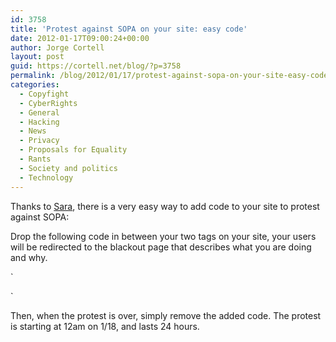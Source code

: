 ```yaml
---
id: 3758
title: 'Protest against SOPA on your site: easy code'
date: 2012-01-17T09:00:24+00:00
author: Jorge Cortell
layout: post
guid: https://cortell.net/blog/?p=3758
permalink: /blog/2012/01/17/protest-against-sopa-on-your-site-easy-code/
categories:
  - Copyfight
  - CyberRights
  - General
  - Hacking
  - News
  - Privacy
  - Proposals for Equality
  - Rants
  - Society and politics
  - Technology
---
```

Thanks to <a title="https://SaraJChipps.com/" href="https://SaraJChipps.com/" target="_blank">Sara</a>, there is a very easy way to add code to your site to protest against SOPA:
  
Drop the following code in between your two <HEAD></HEAD> tags on your site, your users will be redirected to the blackout page that describes what you are doing and why.
  
`<br />
<script><br />
window.location = "https://protestsopa.org";<br />
</script>`

Then, when the protest is over, simply remove the added code. The protest is starting at 12am on 1/18, and lasts 24 hours.